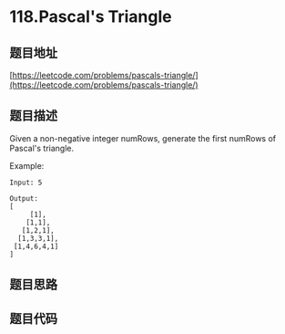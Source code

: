 118.Pascal's Triangle
=======================

题目地址
-------
[https://leetcode.com/problems/pascals-triangle/](https://leetcode.com/problems/pascals-triangle/)

题目描述
-------
Given a non-negative integer numRows, generate the first numRows of Pascal's triangle.

Example:

```
Input: 5

Output:
[
     [1],
    [1,1],
   [1,2,1],
  [1,3,3,1],
 [1,4,6,4,1]
]
```

题目思路
--------

题目代码
-------

